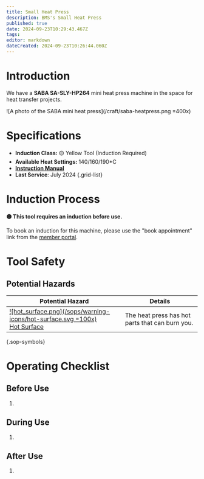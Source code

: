 ```yaml
---
title: Small Heat Press
description: BMS's Small Heat Press
published: true
date: 2024-09-23T10:29:43.467Z
tags: 
editor: markdown
dateCreated: 2024-09-23T10:26:44.060Z
---
```


# Introduction

We have a **SABA SA-SLY-HP264** mini heat press machine in the space for heat transfer projects. 

![A photo of the SABA mini heat press](/craft/saba-heatpress.png =400x)

# Specifications

- **Induction Class:** 🟡 Yellow Tool (Induction Required)
- **Available Heat Settings:** 140/160/190*C
- **[Instruction Manual](/tools/saba-sa-sly-hp264-manual.pdf)**
- **Last Service**: July 2024
{.grid-list}

# Induction Process

**🟡 This tool requires an induction before use.**

To book an induction for this machine, please use the "book appointment" link from the [member portal](https://portal.brisbanemaker.space/).

# Tool Safety

## Potential Hazards

|Potential Hazard|Details|
|---|---|
|[![hot_surface.png](/sops/warning-icons/hot-surface.svg =100x)<div>Hot Surface</div>](#)|The heat press has hot parts that can burn you.|
{.sop-symbols}

# Operating Checklist

## Before Use

1. 

## During Use

1.

## After Use

1. 